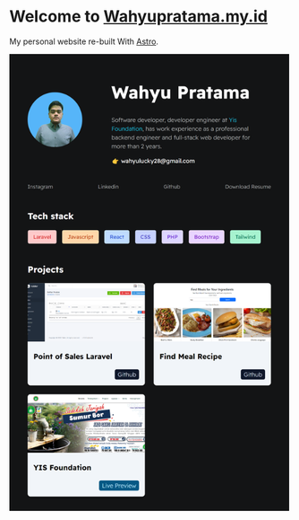 # Welcome to [Wahyupratama.my.id](https://wahyupratama.my.id/)

My personal website re-built With [Astro](https://astro.build).

<img style="max-width:500px" src="assets/images/preview.png">
